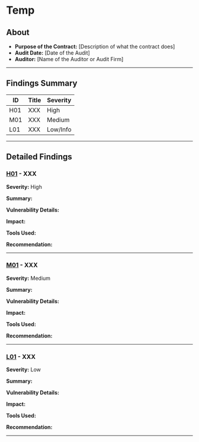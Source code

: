 # Temp

## About

- **Purpose of the Contract:** [Description of what the contract does]
- **Audit Date:** [Date of the Audit]
- **Auditor:** [Name of the Auditor or Audit Firm]

---

## Findings Summary

| ID  | Title                            | Severity   |
|-----|----------------------------------|------------|
| H01 | XXX    | High       |
| M01 | XXX               | Medium     |
| L01 | XXX        | Low/Info   |


---

## Detailed Findings

### [H01](#001---XXX) - XXX

**Severity:** High

**Summary:** 

**Vulnerability Details:** 

**Impact:** 

**Tools Used:** 

**Recommendation:** 



---

### [M01](#002---XXX) - XXX

**Severity:** Medium

**Summary:** 

**Vulnerability Details:** 

**Impact:** 

**Tools Used:** 

**Recommendation:** 

---

### [L01](#003---XXX) - XXX

**Severity:** Low

**Summary:** 

**Vulnerability Details:** 

**Impact:** 

**Tools Used:** 

**Recommendation:** 

---
